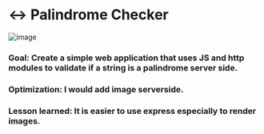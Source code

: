 # ↔️ Palindrome Checker
![image](https://user-images.githubusercontent.com/101963767/172076722-395f6555-b12a-4212-b60d-7019ff94d363.png)

### Goal: Create a simple web application that uses  JS and http modules to validate if a string is a palindrome server side.

### Optimization: I would add image serverside.

### Lesson learned: It is easier to use express especially to render images.

